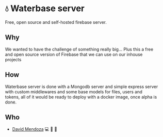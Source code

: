 # :droplet: Waterbase server
Free, open source and self-hosted firebase server. 

## Why
We wanted to have the challenge of something really big...
Plus this a free and open source version of Firebase that we can use on our inhouse projects

## How
Waterbase server is done with a Mongodb server and simple express server  with custom middlewares and some base models for files, users and tokens, all of it would be ready to deploy with a docker image, once alpha is done.

## Who
* [David Mendoza](https://github.com/mendoza) :computer: :book: :triangular_ruler:
